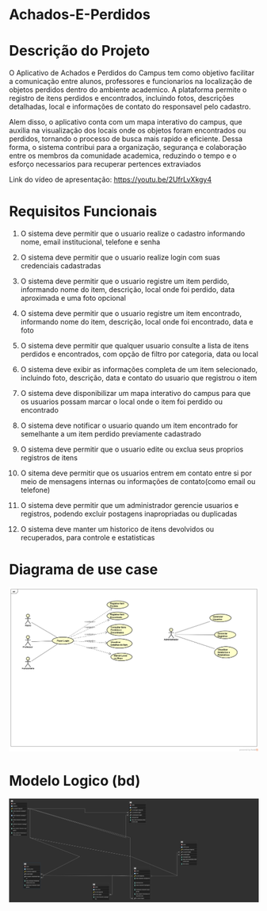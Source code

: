 # Achados-E-Perdidos

# Descrição do Projeto
O Aplicativo de Achados e Perdidos do Campus tem como objetivo facilitar a comunicação entre alunos, professores e funcionarios na localização de objetos perdidos dentro do ambiente academico. A plataforma permite o registro de itens perdidos e encontrados, incluindo fotos, descrições detalhadas, local e informações de contato do responsavel pelo cadastro.

Alem disso, o aplicativo conta com um mapa interativo do campus, que auxilia na visualização dos locais onde os objetos foram encontrados ou perdidos, tornando o processo de busca mais rapido e eficiente. Dessa forma, o sistema contribui para a organização, segurança e colaboração entre os membros da comunidade academica, reduzindo o tempo e o esforço necessarios para recuperar pertences extraviados

Link do vídeo de apresentação: https://youtu.be/2UfrLvXkgy4

# Requisitos Funcionais
1. O sistema deve permitir que o usuario realize o cadastro informando nome, email institucional, telefone e senha

2. O sistema deve permitir que o usuario realize login com suas credenciais cadastradas

3. O sistema deve permitir que o usuario registre um item perdido, informando nome do item, descrição, local onde foi perdido, data aproximada e uma foto opcional

4. O sistema deve permitir que o usuario registre um item encontrado, informando nome do item, descrição, local onde foi encontrado, data e foto

5. O sistema deve permitir que qualquer usuario consulte a lista de itens perdidos e encontrados, com opção de filtro por categoria, data ou local

6. O sistema deve exibir as informações completa de um item selecionado, incluindo foto, descrição, data e contato do usuario que registrou o item

7. O sistema deve disponibilizar um mapa interativo do campus para que os usuarios possam marcar o local onde o item foi perdido ou encontrado

8. O sistema deve notificar o usuario quando um item encontrado for semelhante a um item perdido previamente cadastrado

9. O sistema deve permitir que o usuario edite ou exclua seus proprios registros de itens

10. O sitema deve permitir que os usuarios entrem em contato entre si por meio de mensagens internas ou informações de contato(como email ou telefone)

11. O sistema deve permitir que um administrador gerencie usuarios e registros, podendo excluir postagens inapropriadas ou duplicadas

12. O sistema deve manter um historico de itens devolvidos ou recuperados, para controle e estatisticas

# Diagrama de use case
![Diagrama de Casos de Uso](./imagens/diagrama-use-case.png)

# Modelo Logico (bd)
![Modelo Logico](./imagens/modelo-logico.png)
